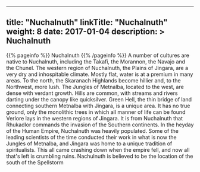 
---
title: "Nuchalnuth"
linkTitle: "Nuchalnuth"
weight: 8
date: 2017-01-04
description: >
 Nuchalnuth
---

{{% pageinfo %}}
Nuchalnuth
{{% /pageinfo %}}
A number of cultures are native to Nuchalnuth, including the Takafi, the Morannon, the Navajo and the Chunel.  The western region of Nuchalnuth, the Plains of Jingara, are a very dry and inhospitable climate. Mostly flat, water is at a premium in many areas. To the north, the Skaranach Highlands become hillier and, to the Northwest, more lush. The Jungles of Metnalba, located to the west, are dense with verdant growth. Hills are common, with streams and rivers darting under the canopy like quicksilver. Green Hell, the thin bridge of land connecting southern Metnalba with Jingara, is a unique area. It has no true ground, only the monolithic trees in which all manner of life can be found  Verlore lays in the western regions of Jingara.  It is from Nuchalnuth that Rhukadlor commands the invasion of the Southern continents.  In the heyday of the Human Empire, Nuchalnuth was heavily populated. Some of the leading scientists of the time conducted their work in what is now the Jungles of Metnalba, and Jingara was home to a unique tradition of spiritualists. This all came crashing down when the empire fell, and now all that's left is crumbling ruins.  Nachulnuth is believed to be the location of the south of the Spellstorm
